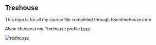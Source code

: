## Treehouse

This repo is for all my course file completed through teamtreehouse.com

Alson checkout my Treehouse profile [here](https://teamtreehouse.com/dalesellers)

![redhouse](https://user-images.githubusercontent.com/65518590/82364796-c202b180-99dd-11ea-841b-08dfa5d8bb1f.jpg)
